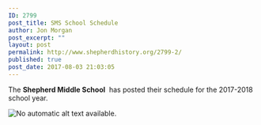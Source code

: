 ```yaml
---
ID: 2799
post_title: SMS School Schedule
author: Jon Morgan
post_excerpt: ""
layout: post
permalink: http://www.shepherdhistory.org/2799-2/
published: true
post_date: 2017-08-03 21:03:05
---
```

The <strong>Shepherd Middle School</strong>  has posted their schedule for the 2017-2018 school year.

<img src="https://scontent-ort2-2.xx.fbcdn.net/v/t1.0-9/20621794_1316401375136040_6735097739797296504_n.jpg?oh=6fb3ecb37ff2f865ca7d7f0890f9693f&amp;oe=59EAAC5C" alt="No automatic alt text available." />

&nbsp;